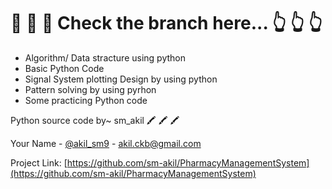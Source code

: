 # :closed_book: :closed_book: :closed_book: Check the branch here... :point_up_2: :point_up_2: :point_up_2:

* Algorithm/ Data stracture using python 
* Basic Python Code 
* Signal System plotting Design by using python
* Pattern solving by using pyrhon
* Some practicing Python code


Python source code by~ sm_akil :crayon: :crayon: :crayon: 

Your Name - [@akil_sm9](https://twitter.com/akil_sm9) - akil.ckb@gmail.com

Project Link: [https://github.com/sm-akil/PharmacyManagementSystem](https://github.com/sm-akil/PharmacyManagementSystem)
